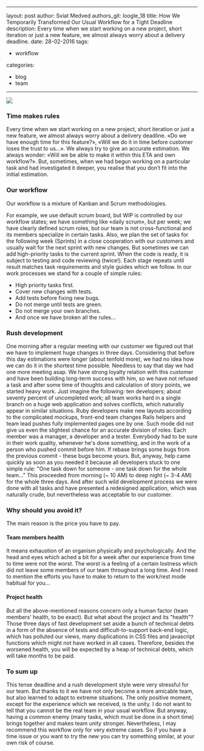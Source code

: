 ---
 layout: post
 author: Sviat Medved
 authors_git: loogle_18
 title: How We Temporarily Transformed Our Usual Workflow for a Tight Deadline
 description: Every time when we start working on a new project, short iteration or just a new feature, we almost always worry about a delivery deadline.
 date: 28-02-2016
 tags:
 - workflow
 
 categories:
 - blog
 - team
 ---
 
 <img src="https://cloud.githubusercontent.com/assets/5908100/12643922/e1c391ea-c5c7-11e5-9ee9-5767cfa03ab9.jpg" class="left" style="margin-right: 1em;" />
 
 ### Time makes rules
 
 Every time when we start working on a new project, short iteration or just a new feature, we almost always worry about a delivery deadline. «Do we have enough time for this feature?», «Will we do it in time before customer loses the trust to us...». We always try to give an accurate estimation. We always wonder: «Will we be able to make it within this ETA and own workflow?». But, sometimes, when we had begun working on a particular task and had investigated it deeper, you realise that you don’t fit into the initial estimation.
 
 <!--cut-->
 
 ### Our workflow
 
 Our workflow is a mixture of Kanban and Scrum methodologies.
 
 For example, we use default scrum board, but WIP is controlled by our workflow states; we have something like «daily scrum», but per week; we have clearly defined scrum roles, but our team is not cross-functional and its members specialize in certain tasks. Also, we plan the set of tasks for the following week (Sprints) in a close cooperation with our customers and usually wait for the next sprint with new changes. But sometimes we can add high-priority tasks to the current sprint. When the code is ready, it is subject to testing and code reviewing (twice!). Each stage repeats until result matches task requirements and style guides which we follow. In our work processes we stand for a couple of simple rules:
 
  - High priority tasks first.
  - Cover new changes with tests.
  - Add tests before fixing new bugs.
  - Do not merge until tests are green.
  - Do not merge your own branches.
  - And once we have broken all the rules...
 
 ### Rush development
 One morning after a regular meeting with our customer we figured out that we have to implement huge changes in three days. Considering that before this day estimations were longer (about tenfold more), we had no idea how we can do it in the shortest time possible. Needless to say that day we had one more meeting asap. We have strong loyalty relation with this customer and have been building long-term success with him, so we have not refused a task and after some time of thoughts and calculation of story points, we started heavy work.
 Just imagine the following: ten developers; about seventy percent of uncompleted work; all team works hard in a single branch on a huge web application and solves conflicts, which naturally appear in similar situations.
 Ruby developers make new layouts according to the complicated mockups, front-end team changes Rails helpers and team lead pushes fully implemented pages one by one. Such mode did not give us even the slightest chance for an accurate division of roles. Each member was a manager, a developer and a tester. Everybody had to be sure in their work quality, whenever he's done something, and in the work of a person who pushed commit before him. If rebase brings some bugs from the previous commit - these bugs become yours. But, anyway, help came quickly as soon as you needed it because all developers stuck to one simple rule: "One task down for someone - one task down for the whole team..."
 This proceeded from morning (~ 10 AM) to deep night (~ 3-4 AM) for the whole three days. And after such wild development process we were done with all tasks and have presented a redesigned application, which was naturally crude, but nevertheless was acceptable to our customer.
 
 ### Why should you avoid it?
 The main reason is the price you have to pay.
 
 #### Team members health
 It means exhaustion of an organism physically and psychologically. And the head and eyes which ached a bit for a week after our experience from time to time were not the worst. The worst is a feeling of a certain lostness which did not leave some members of our team throughout a long time. And I need to mention the efforts you have to make to return to the work/rest mode habitual for you...
 
 #### Project health
 But all the above-mentioned reasons concern only a human factor (team members’ health, to be exact). But what about the project and its "health"? Those three days of fast development set aside a bunch of technical debts in a form of the absence of tests and difficult-to-support back-end logic, which has polluted our views, many duplications in CSS files and javascript functions which might not have worked in all cases. Therefore, besides the worsened health, you will be expected by a heap of technical debts, which will take months to be paid.
 
 ### To sum up
 This tense deadline and a rush development style were very stressful for our team.
 But thanks to it we have not only become a more amicable team, but also learned to adapt to extreme situations. The only positive moment, except for the experience which we received, is the unity. I do not want to tell that you cannot be the real team in your usual workflow. But anyway, having a common enemy (many tasks, which must be done in a short time) brings together and makes team unity stronger.
 Nevertheless, I may recommend this workflow only for very extreme cases. So if you have a time issue or you want to try the new you can try something similar, at your own risk of course.
